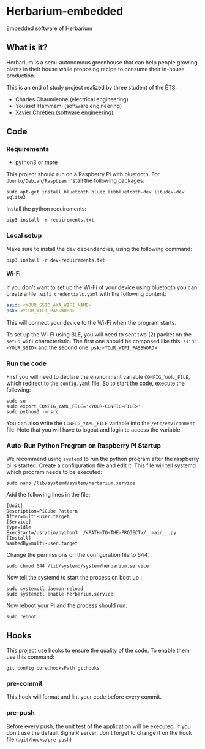 # Herbarium-embedded
Embedded software of Herbarium 

## What is it?

Herbarium is a semi-autonomous greenhouse that can help people growing plants in their house while proposing recipe to consume their in-house production.

This is an end of study project realized by three student of the [ÉTS](etsmtl.ca): 

- Charles Chaumienne (electrical engineering)
- Youssef Hammami (software engineering)
- [Xavier Chrétien (software engineering)](https://github.com/apomalyn).

## Code

### Requirements

- python3 or more

This project should run on a Raspberry Pi with bluetooth. For `Ubuntu/Debian/Raspbian`
install the following packages:

```shell
sudo apt-get install bluetooth bluez libbluetooth-dev libudev-dev sqlite3
```

Install the python requirements:

```shell
pip3 install -r requirements.txt
```

### Local setup

Make sure to install the dev dependencies, using the following command:

```shell
pip3 install -r dev-requirements.txt
```

#### Wi-Fi

If you don't want to set up the Wi-Fi of your device using bluetooth you can create a file `.wifi_credentials.yaml`
with the following content:

```yaml
ssid: <YOUR_SSID_AKA_WIFI_NAME>
psk: <YOUR_WIFI_PASSWORD>
```

This will connect your device to the Wi-Fi when the program starts.

To set up the Wi-Fi using BLE, you will need to sent two (2) packet on the `setup_wifi` characteristic.
The first one should be composed like this: `ssid:<YOUR_SSID>` and the second one: `psk:<YOUR_WIFI_PASSWORD>`

### Run the code

First you will need to declare the environment variable `CONFIG_YAML_FILE`,
which redirect to the `config.yaml` file. So to start the code, execute the following:

```shell
sudo su
sudo export CONFIG_YAML_FILE='<YOUR-CONFIG-FILE>'
sudo python3 -m src
```
You can also write the `CONFIG_YAML_FILE` variable into the `/etc/environment` file.
Note that you will have to logout and login to access the variable.

### Auto-Run Python Program on Raspberry Pi Startup

We recommend using `systemd` to run the python program after the raspberry pi is started. 
Create a configuration file and edit it. This file will tell systemd which program needs to be executed:

```shell
sudo nano /lib/systemd/system/herbarium.service
```

Add the following lines in the file:
```shell
[Unit]
Description=PiCube Pattern
After=multi-user.target
[Service]
Type=idle
ExecStart=/usr/bin/python3  /<PATH-TO-THE-PROJECT>/__main__.py
[Install]
WantedBy=multi-user.target
```

Change the permissions on the configuration file to 644:
```shell
sudo chmod 644 /lib/systemd/system/herbarium.service
```

Now tell the systemd to start the process on boot up :
```shell
sudo systemctl daemon-reload
sudo systemctl enable herbarium.service
```

Now reboot your Pi and the process should run:
```shell
sudo reboot
```

## Hooks

This project use hooks to ensure the quality of the code. To enable them use this command:

```shell
git config core.hooksPath githooks
```

### pre-commit

This hook will format and lint your code before every commit.

### pre-push

Before every push, the unit test of the application will be executed.
If you don't use the default SignalR server, don't forget to change it on the hook file (`.git/hooks/pre-push`)
